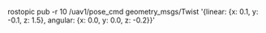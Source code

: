 

<!--
 * @Author       : LI Jinjie
 * @Date         : 2020-05-16 20:58:48
 * @LastEditors  : LI Jinjie
 * @LastEditTime : 2020-05-16 20:58:50
 * @Units        : None
 * @Description  : file content
 * @Dependencies : None
 * @NOTICE       : None
--> 

rostopic pub -r 10 /uav1/pose_cmd geometry_msgs/Twist '{linear: {x: 0.1, y: -0.1, z: 1.5}, angular: {x: 0.0, y: 0.0, z: -0.2}}'